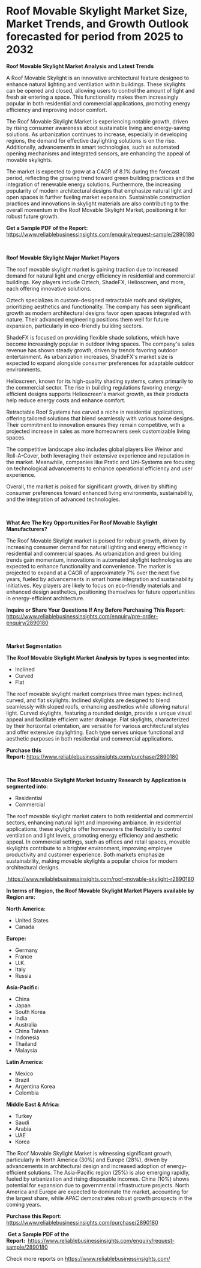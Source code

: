 <p><h1>Roof Movable Skylight Market Size, Market Trends, and Growth Outlook forecasted for period from 2025 to 2032</h1></p><p><strong>Roof Movable Skylight Market Analysis and Latest Trends</strong></p>
<p><p>A Roof Movable Skylight is an innovative architectural feature designed to enhance natural lighting and ventilation within buildings. These skylights can be opened and closed, allowing users to control the amount of light and fresh air entering a space. This functionality makes them increasingly popular in both residential and commercial applications, promoting energy efficiency and improving indoor comfort.</p><p>The Roof Movable Skylight Market is experiencing notable growth, driven by rising consumer awareness about sustainable living and energy-saving solutions. As urbanization continues to increase, especially in developing regions, the demand for effective daylighting solutions is on the rise. Additionally, advancements in smart technologies, such as automated opening mechanisms and integrated sensors, are enhancing the appeal of movable skylights. </p><p>The market is expected to grow at a CAGR of 8.1% during the forecast period, reflecting the growing trend toward green building practices and the integration of renewable energy solutions. Furthermore, the increasing popularity of modern architectural designs that emphasize natural light and open spaces is further fueling market expansion. Sustainable construction practices and innovations in skylight materials are also contributing to the overall momentum in the Roof Movable Skylight Market, positioning it for robust future growth.</p></p>
<p><strong>Get a Sample PDF of the Report:&nbsp;</strong> <a href="https://www.reliablebusinessinsights.com/enquiry/request-sample/2890180?utm_campaign=3007&utm_medium=2&utm_source=Github&utm_content=ia&utm_term=14032025&utm_id=roof-movable-skylight">https://www.reliablebusinessinsights.com/enquiry/request-sample/2890180</a></p>
<p>&nbsp;</p>
<p><strong>Roof Movable Skylight Major Market Players</strong></p>
<p><p>The roof movable skylight market is gaining traction due to increased demand for natural light and energy efficiency in residential and commercial buildings. Key players include Oztech, ShadeFX, Helioscreen, and more, each offering innovative solutions.</p><p>Oztech specializes in custom-designed retractable roofs and skylights, prioritizing aesthetics and functionality. The company has seen significant growth as modern architectural designs favor open spaces integrated with nature. Their advanced engineering positions them well for future expansion, particularly in eco-friendly building sectors.</p><p>ShadeFX is focused on providing flexible shade solutions, which have become increasingly popular in outdoor living spaces. The company's sales revenue has shown steady growth, driven by trends favoring outdoor entertainment. As urbanization increases, ShadeFX's market size is expected to expand alongside consumer preferences for adaptable outdoor environments.</p><p>Helioscreen, known for its high-quality shading systems, caters primarily to the commercial sector. The rise in building regulations favoring energy-efficient designs supports Helioscreen's market growth, as their products help reduce energy costs and enhance comfort. </p><p>Retractable Roof Systems has carved a niche in residential applications, offering tailored solutions that blend seamlessly with various home designs. Their commitment to innovation ensures they remain competitive, with a projected increase in sales as more homeowners seek customizable living spaces.</p><p>The competitive landscape also includes global players like Weinor and Roll-A-Cover, both leveraging their extensive experience and reputation in the market. Meanwhile, companies like Pratic and Uni-Systems are focusing on technological advancements to enhance operational efficiency and user experience.</p><p>Overall, the market is poised for significant growth, driven by shifting consumer preferences toward enhanced living environments, sustainability, and the integration of advanced technologies.</p></p>
<p>&nbsp;</p>
<p><strong>What Are The Key Opportunities For Roof Movable Skylight Manufacturers?</strong></p>
<p><p>The Roof Movable Skylight market is poised for robust growth, driven by increasing consumer demand for natural lighting and energy efficiency in residential and commercial spaces. As urbanization and green building trends gain momentum, innovations in automated skylight technologies are expected to enhance functionality and convenience. The market is projected to expand at a CAGR of approximately 7% over the next five years, fueled by advancements in smart home integration and sustainability initiatives. Key players are likely to focus on eco-friendly materials and enhanced design aesthetics, positioning themselves for future opportunities in energy-efficient architecture.</p></p>
<p><strong>Inquire or Share Your Questions If Any Before Purchasing This Report:</strong> <a href="https://www.reliablebusinessinsights.com/enquiry/pre-order-enquiry/2890180?utm_campaign=3007&utm_medium=2&utm_source=Github&utm_content=ia&utm_term=14032025&utm_id=roof-movable-skylight">https://www.reliablebusinessinsights.com/enquiry/pre-order-enquiry/2890180</a></p>
<p>&nbsp;</p>
<p><strong>Market Segmentation</strong></p>
<p><strong>The Roof Movable Skylight Market Analysis by types is segmented into:</strong></p>
<p><ul><li>Inclined</li><li>Curved</li><li>Flat</li></ul></p>
<p><p>The roof movable skylight market comprises three main types: inclined, curved, and flat skylights. Inclined skylights are designed to blend seamlessly with sloped roofs, enhancing aesthetics while allowing natural light. Curved skylights, featuring a rounded design, provide a unique visual appeal and facilitate efficient water drainage. Flat skylights, characterized by their horizontal orientation, are versatile for various architectural styles and offer extensive daylighting. Each type serves unique functional and aesthetic purposes in both residential and commercial applications.</p></p>
<p><strong>Purchase this Report:&nbsp;</strong><a href="https://www.reliablebusinessinsights.com/purchase/2890180?utm_campaign=3007&utm_medium=2&utm_source=Github&utm_content=ia&utm_term=14032025&utm_id=roof-movable-skylight">https://www.reliablebusinessinsights.com/purchase/2890180</a></p>
<p>&nbsp;</p>
<p><strong>The Roof Movable Skylight Market Industry Research by Application is segmented into:</strong></p>
<p><ul><li>Residential</li><li>Commercial</li></ul></p>
<p><p>The roof movable skylight market caters to both residential and commercial sectors, enhancing natural light and improving ambiance. In residential applications, these skylights offer homeowners the flexibility to control ventilation and light levels, promoting energy efficiency and aesthetic appeal. In commercial settings, such as offices and retail spaces, movable skylights contribute to a brighter environment, improving employee productivity and customer experience. Both markets emphasize sustainability, making movable skylights a popular choice for modern architectural designs.</p></p>
<p><a href="https://www.reliablebusinessinsights.com/roof-movable-skylight-r2890180?utm_campaign=3007&utm_medium=2&utm_source=Github&utm_content=ia&utm_term=14032025&utm_id=roof-movable-skylight">&nbsp;https://www.reliablebusinessinsights.com/roof-movable-skylight-r2890180</a></p>
<p><strong>In terms of Region, the Roof Movable Skylight Market Players available by Region are:</strong></p>
<p>
    <p> <strong> North America: </strong>
        <ul>
            <li>United States</li>
            <li>Canada</li>
        </ul>
        </p> 
    <p> <strong> Europe: </strong>
        <ul>
            <li>Germany</li>
            <li>France</li>
            <li>U.K.</li>
            <li>Italy</li>
            <li>Russia</li>
        </ul>
        </p> 
    <p> <strong> Asia-Pacific: </strong>
        <ul>
            <li>China</li>
            <li>Japan</li>
            <li>South Korea</li>
            <li>India</li>
            <li>Australia</li>
            <li>China Taiwan</li>
            <li>Indonesia</li>
            <li>Thailand</li>
            <li>Malaysia</li>
        </ul>
        </p> 
    <p> <strong> Latin America: </strong>
        <ul>
            <li>Mexico</li>
            <li>Brazil</li>
            <li>Argentina Korea</li>
            <li>Colombia</li>
        </ul>
        </p> 
    <p> <strong> Middle East & Africa: </strong>
        <ul>
            <li>Turkey</li>
            <li>Saudi</li>
            <li>Arabia</li>
            <li>UAE</li>
            <li>Korea</li>
        </ul>
    </p>
    </p>
<p><p>The Roof Movable Skylight Market is witnessing significant growth, particularly in North America (30%) and Europe (28%), driven by advancements in architectural design and increased adoption of energy-efficient solutions. The Asia-Pacific region (25%) is also emerging rapidly, fueled by urbanization and rising disposable incomes. China (10%) shows potential for expansion due to governmental infrastructure projects. North America and Europe are expected to dominate the market, accounting for the largest share, while APAC demonstrates robust growth prospects in the coming years.</p></p>
<p><strong>Purchase this Report: </strong><a href="https://www.reliablebusinessinsights.com/purchase/2890180?utm_campaign=3007&utm_medium=2&utm_source=Github&utm_content=ia&utm_term=14032025&utm_id=roof-movable-skylight">https://www.reliablebusinessinsights.com/purchase/2890180</a></p>
<p>&nbsp;<strong>Get a Sample PDF of the Report:&nbsp;&nbsp;</strong><a href="https://www.reliablebusinessinsights.com/enquiry/request-sample/2890180?utm_campaign=3007&utm_medium=2&utm_source=Github&utm_content=ia&utm_term=14032025&utm_id=roof-movable-skylight">https://www.reliablebusinessinsights.com/enquiry/request-sample/2890180</a></p>
<p><strong></strong></p>
<p>Check more reports on <a href="https://www.reliablebusinessinsights.com/?utm_campaign=3007&utm_medium=2&utm_source=Github&utm_content=ia&utm_term=14032025&utm_id=roof-movable-skylight">https://www.reliablebusinessinsights.com/</a></p>